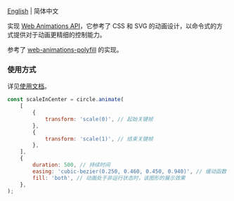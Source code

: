 [English](./README.md) | 简体中文

实现 [Web Animations API](https://developer.mozilla.org/zh-CN/docs/Web/API/Web_Animations_API)，它参考了 CSS 和 SVG 的动画设计，以命令式的方式提供对于动画更精细的控制能力。

参考了 [web-animations-polyfill](https://github.com/web-animations/web-animations-js) 的实现。

### 使用方式

详见[使用文档](https://g-next.antv.vision/zh/docs/api/animation/waapi)。

```js
const scaleInCenter = circle.animate(
    [
        {
            transform: 'scale(0)', // 起始关键帧
        },
        {
            transform: 'scale(1)', // 结束关键帧
        },
    ],
    {
        duration: 500, // 持续时间
        easing: 'cubic-bezier(0.250, 0.460, 0.450, 0.940)', // 缓动函数
        fill: 'both', // 动画处于非运行状态时，该图形的展示效果
    },
);
```

